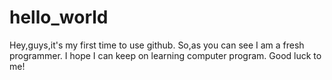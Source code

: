 # hello_world

Hey,guys,it's my first time to use github.
So,as you can see I am a fresh programmer.
I hope I can keep on learning computer program.
Good luck to me!
